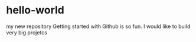 # hello-world
my new repository
Getting started with Github is so fun.
I would like to build very big projetcs
